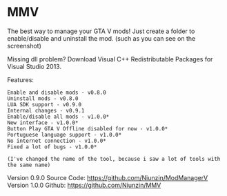 # MMV
The best way to manage your GTA V mods!
Just create a folder to enable/disable and uninstall the mod. (such as you can see on the screenshot)

Missing dll problem? Download Visual C++ Redistributable Packages for Visual Studio 2013.

Features:

    Enable and disable mods - v0.8.0
    Uninstall mods - v0.8.0
    LUA SDK support - v0.9.0
    Internal changes - v0.9.1
    Enable/disable all mods - v1.0.0*
    New interface - v1.0.0*
    Button Play GTA V Offline disabled for now - v1.0.0*
    Portuguese language support - v1.0.0*
    No internet connection - v1.0.0*
    Fixed a lot of bugs - v1.0.0*

    (I've changed the name of the tool, because i saw a lot of tools with the same name)

Version 0.9.0 Source Code: https://github.com/Niunzin/ModManagerV
Version 1.0.0 Github: https://github.com/Niunzin/MMV
